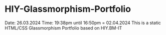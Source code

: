 # HIY-Glassmorphism-Portfolio
Date: 26.03.2024 Time: 19:38pm until 16:50pm = 02.04.2024
This is a static HTML/CSS Glassmorphism Portfolio based on HIY.BM-IT